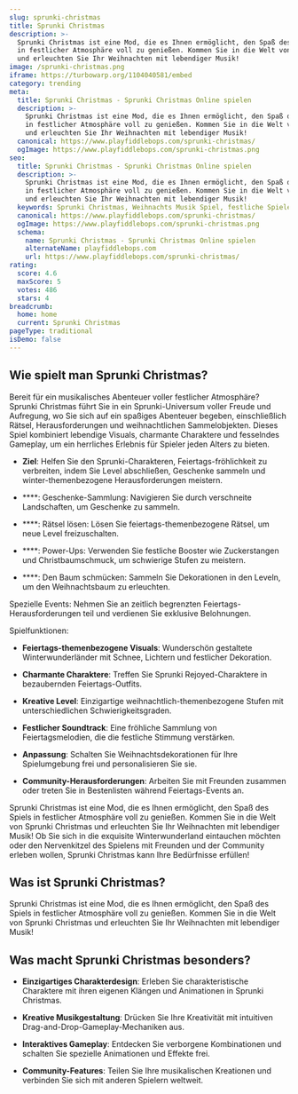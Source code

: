 ```yaml
---
slug: sprunki-christmas
title: Sprunki Christmas
description: >-
  Sprunki Christmas ist eine Mod, die es Ihnen ermöglicht, den Spaß des Spiels
  in festlicher Atmosphäre voll zu genießen. Kommen Sie in die Welt von Sprunki Christmas
  und erleuchten Sie Ihr Weihnachten mit lebendiger Musik!
image: /sprunki-christmas.png
iframe: https://turbowarp.org/1104040581/embed
category: trending
meta:
  title: Sprunki Christmas - Sprunki Christmas Online spielen
  description: >-
    Sprunki Christmas ist eine Mod, die es Ihnen ermöglicht, den Spaß des Spiels
    in festlicher Atmosphäre voll zu genießen. Kommen Sie in die Welt von Sprunki Christmas
    und erleuchten Sie Ihr Weihnachten mit lebendiger Musik!
  canonical: https://www.playfiddlebops.com/sprunki-christmas/
  ogImage: https://www.playfiddlebops.com/sprunki-christmas.png
seo:
  title: Sprunki Christmas - Sprunki Christmas Online spielen
  description: >-
    Sprunki Christmas ist eine Mod, die es Ihnen ermöglicht, den Spaß des Spiels
    in festlicher Atmosphäre voll zu genießen. Kommen Sie in die Welt von Sprunki Christmas
    und erleuchten Sie Ihr Weihnachten mit lebendiger Musik!
  keywords: Sprunki Christmas, Weihnachts Musik Spiel, festliche Spiele
  canonical: https://www.playfiddlebops.com/sprunki-christmas/
  ogImage: https://www.playfiddlebops.com/sprunki-christmas.png
  schema:
    name: Sprunki Christmas - Sprunki Christmas Online spielen
    alternateName: playfiddlebops.com
    url: https://www.playfiddlebops.com/sprunki-christmas/
rating:
  score: 4.6
  maxScore: 5
  votes: 486
  stars: 4
breadcrumb:
  home: home
  current: Sprunki Christmas
pageType: traditional
isDemo: false
---
```


## Wie spielt man Sprunki Christmas?

Bereit für ein musikalisches Abenteuer voller festlicher Atmosphäre? Sprunki Christmas führt Sie in ein Sprunki-Universum voller Freude und Aufregung, wo Sie sich auf ein spaßiges Abenteuer begeben, einschließlich Rätsel, Herausforderungen und weihnachtlichen Sammelobjekten. Dieses Spiel kombiniert lebendige Visuals, charmante Charaktere und fesselndes Gameplay, um ein herrliches Erlebnis für Spieler jeden Alters zu bieten.

- **Ziel**: Helfen Sie den Sprunki-Charakteren, Feiertags-fröhlichkeit zu verbreiten, indem Sie Level abschließen, Geschenke sammeln und winter-themenbezogene Herausforderungen meistern.

- ****: Geschenke-Sammlung: Navigieren Sie durch verschneite Landschaften, um Geschenke zu sammeln.

- ****: Rätsel lösen: Lösen Sie feiertags-themenbezogene Rätsel, um neue Level freizuschalten.

- ****: Power-Ups: Verwenden Sie festliche Booster wie Zuckerstangen und Christbaumschmuck, um schwierige Stufen zu meistern.

- ****: Den Baum schmücken: Sammeln Sie Dekorationen in den Leveln, um den Weihnachtsbaum zu erleuchten.

Spezielle Events: Nehmen Sie an zeitlich begrenzten Feiertags-Herausforderungen teil und verdienen Sie exklusive Belohnungen.

Spielfunktionen:

- **Feiertags-themenbezogene Visuals**: Wunderschön gestaltete Winterwunderländer mit Schnee, Lichtern und festlicher Dekoration.

- **Charmante Charaktere**: Treffen Sie Sprunki Rejoyed-Charaktere in bezaubernden Feiertags-Outfits.

- **Kreative Level**: Einzigartige weihnachtlich-themenbezogene Stufen mit unterschiedlichen Schwierigkeitsgraden.

- **Festlicher Soundtrack**: Eine fröhliche Sammlung von Feiertagsmelodien, die die festliche Stimmung verstärken.

- **Anpassung**: Schalten Sie Weihnachtsdekorationen für Ihre Spielumgebung frei und personalisieren Sie sie.

- **Community-Herausforderungen**: Arbeiten Sie mit Freunden zusammen oder treten Sie in Bestenlisten während Feiertags-Events an.

Sprunki Christmas ist eine Mod, die es Ihnen ermöglicht, den Spaß des Spiels in festlicher Atmosphäre voll zu genießen. Kommen Sie in die Welt von Sprunki Christmas und erleuchten Sie Ihr Weihnachten mit lebendiger Musik! Ob Sie sich in die exquisite Winterwunderland eintauchen möchten oder den Nervenkitzel des Spielens mit Freunden und der Community erleben wollen, Sprunki Christmas kann Ihre Bedürfnisse erfüllen!

## Was ist Sprunki Christmas?

Sprunki Christmas ist eine Mod, die es Ihnen ermöglicht, den Spaß des Spiels in festlicher Atmosphäre voll zu genießen. Kommen Sie in die Welt von Sprunki Christmas und erleuchten Sie Ihr Weihnachten mit lebendiger Musik!

## Was macht Sprunki Christmas besonders?

- **Einzigartiges Charakterdesign**: Erleben Sie charakteristische Charaktere mit ihren eigenen Klängen und Animationen in Sprunki Christmas.

- **Kreative Musikgestaltung**: Drücken Sie Ihre Kreativität mit intuitiven Drag-and-Drop-Gameplay-Mechaniken aus.

- **Interaktives Gameplay**: Entdecken Sie verborgene Kombinationen und schalten Sie spezielle Animationen und Effekte frei.

- **Community-Features**: Teilen Sie Ihre musikalischen Kreationen und verbinden Sie sich mit anderen Spielern weltweit.